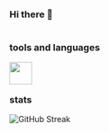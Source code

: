 ### Hi there 👋

#
### tools and languages

<img align="left" width="40px" style="padding-right:10px;" src="https://cdn.jsdelivr.net/gh/devicons/devicon@latest/icons/python/python-original.svg" />

</br>

#
### stats

<img src="https://github-readme-streak-stats.herokuapp.com?user=shvdxl&theme=material-palenight" alt="GitHub Streak" />


